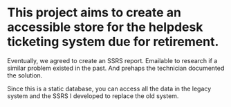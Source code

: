 # This project aims to create an accessible store for the helpdesk ticketing system due for retirement. 

Eventually, we agreed to create an SSRS report. Emailable to research if a similar problem existed in the past. And prehaps the technician documented the solution.

Since this is a static database, you can access all the data in the legacy system and the SSRS I developed to replace the old system. 
